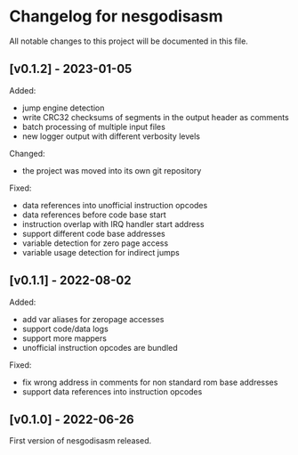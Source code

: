 # Changelog for nesgodisasm

All notable changes to this project will be documented in this file.

## [v0.1.2] - 2023-01-05

Added:

* jump engine detection
* write CRC32 checksums of segments in the output header as comments
* batch processing of multiple input files
* new logger output with different verbosity levels

Changed:

* the project was moved into its own git repository

Fixed:

* data references into unofficial instruction opcodes
* data references before code base start
* instruction overlap with IRQ handler start address
* support different code base addresses
* variable detection for zero page access
* variable usage detection for indirect jumps


## [v0.1.1] - 2022-08-02

Added:

* add var aliases for zeropage accesses
* support code/data logs
* support more mappers
* unofficial instruction opcodes are bundled

Fixed:

* fix wrong address in comments for non standard rom base addresses
* support data references into instruction opcodes


## [v0.1.0] - 2022-06-26

First version of nesgodisasm released.
